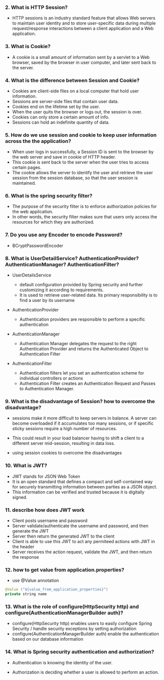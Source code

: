 ﻿### 2. What is HTTP Session?

- HTTP sessions is an industry standard feature that allows Web servers to maintain user identity and to store user-specific data during multiple request/response interactions between a client application and a Web application.



###  3. What is Cookie?


- A cookie is a small amount of information sent by a servlet to a Web browser, saved by the browser in user computer, and later sent back to the server. 




### 4. What is the difference between Session and Cookie?


- Cookies are client-side files on a local computer that hold user information.	
- Sessions are server-side files that contain user data.
- Cookies end on the lifetime set by the user.	
- When the user quits the browser or logs out, the session is over.
- Cookies can only store a certain amount of info.	
- Sessions can hold an indefinite quantity of data.



### 5. How do we use session and cookie to keep user information across the the application?


- When user logs in successfully, a Session ID is sent to the browser by the web server and save in cookie of HTTP header. 
- This cookie is sent back to the server when the user tries to access certain pages. 
- The cookie allows the server to identify the user and retrieve the user session from the session database, so that the user session is maintained. 




### 6. What is the spring security filter?

- The purpose of the security filter is to enforce authorization policies for the web application. 
- In other words, the security filter makes sure that users only access the resources for which they are authorized.



### 7. Do you use any Encoder to encode Password?


- BCryptPasswordEncoder



###  8. What is UserDetailService? AuthenticationProvider?AuthenticationManager? AuthenticationFilter?


- UserDetailsService
	- default configuration provided by Spring security and further customizing it according to requirements.
	- It is used to retrieve user-related data. Its primary responsibility is to find a user by its username

- AuthenticationProvider
	- Authentication providers are responsible to perform a specific authentication

- AuthenticationManager
	- Authentication Manager delegates the request to the right Authentication Provider and returns the Authenticated Object to Authentication Filter

- AuthenticationFilter
	- Authentication filters let you set an authentication scheme for individual controllers or actions
	- Authentication Filter creates an Authentication Request and Passes to Authentication Manager.



###  9. What is the disadvantage of Session? how to overcome the disadvantage?


- sessions make it more difficult to keep servers in balance. 
A server can become overloaded if it accumulates too many sessions, or if specific sticky sessions require a high number of resources. 
- This could result in your load balancer having to shift a client to a different server mid-session, resulting in data loss.

- using session cookies to overcome the disadvantages



###  10. What is JWT?


- JWT stands for JSON Web Token
- It is an open standard that defines a compact and self-contained way for securely transmitting information between parties as a JSON object. 
- This information can be verified and trusted because it is digitally signed.



###  11. describe how does JWT work


- Client posts username and password
- Server validate/authenticate the username and password, and then generate the JWT
- Server then return the generated JWT to the client
- Client is able to use this JWT to act any permiteed actions with JWT in the header
- Server receives the action request, validate the JWT, and then return the response



###  12. how to get value from application.properties?


- use @Value annotation
``` java
@Value ("${value_from_application_properties}")
private string name

```

###  13. What is the role of configure(HttpSecurity http) and configure(AuthenticationManagerBuilder auth)?


- configure(HttpSecurity http) enables users to easily configure Spring Security / handle security exceptions by setting authorization 
 - configure(AuthenticationManagerBuilder auth)  enable the authentication based on our database information


###  14. What is Spring security authentication and authorization?


- Authentication is knowing the identity of the user. 


- Authorization is deciding whether a user is allowed to perform an action. 


